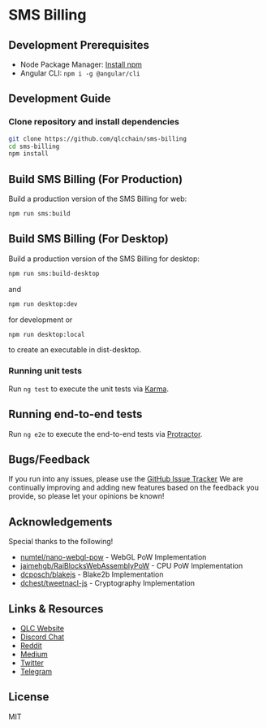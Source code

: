 # SMS Billing


## Development Prerequisites

- Node Package Manager: [Install npm](https://www.npmjs.com/get-npm)
- Angular CLI: `npm i -g @angular/cli`

## Development Guide

### Clone repository and install dependencies

```bash
git clone https://github.com/qlcchain/sms-billing
cd sms-billing
npm install
```

## Build SMS Billing (For Production)

Build a production version of the SMS Billing for web:

```bash
npm run sms:build
```

## Build SMS Billing (For Desktop)

Build a production version of the SMS Billing for desktop:

```bash
npm run sms:build-desktop
```

and 

```bash
npm run desktop:dev
```

for development or

```bash
npm run desktop:local
```

to create an executable in dist-desktop.

### Running unit tests

Run `ng test` to execute the unit tests via [Karma](https://karma-runner.github.io).

## Running end-to-end tests

Run `ng e2e` to execute the end-to-end tests via [Protractor](http://www.protractortest.org/).

## Bugs/Feedback

If you run into any issues, please use the [GitHub Issue Tracker](https://github.com/qlcchain/sms-billing/issues)
We are continually improving and adding new features based on the feedback you provide, so please let your opinions be known!

## Acknowledgements

Special thanks to the following!

- [numtel/nano-webgl-pow](https://github.com/numtel/nano-webgl-pow) - WebGL PoW Implementation
- [jaimehgb/RaiBlocksWebAssemblyPoW](https://github.com/jaimehgb/RaiBlocksWebAssemblyPoW) - CPU PoW Implementation
- [dcposch/blakejs](https://github.com/dcposch/blakejs) - Blake2b Implementation
- [dchest/tweetnacl-js](https://github.com/dchest/tweetnacl-js) - Cryptography Implementation

## Links & Resources

- [QLC Website](https://qlcchain.org)
- [Discord Chat](https://discord.gg/JnCnhjr)
- [Reddit](https://www.reddit.com/r/Qlink/)
- [Medium](https://medium.com/qlc-chain)
- [Twitter](https://twitter.com/QLCchain)
- [Telegram](https://t.me/qlinkmobile)

## License

MIT